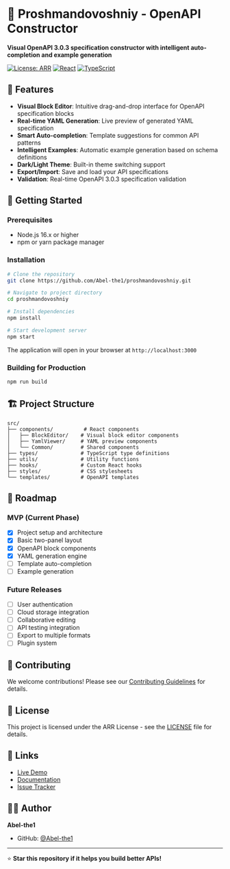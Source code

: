 # 🔧 Proshmandovoshniy - OpenAPI Constructor

**Visual OpenAPI 3.0.3 specification constructor with intelligent auto-completion and example generation**

[![License: ARR](https://img.shields.io/badge/License-ARR-red.svg)](LICENSE)
[![React](https://img.shields.io/badge/React-18.2.0-blue.svg)](https://reactjs.org/)
[![TypeScript](https://img.shields.io/badge/TypeScript-4.9.5-blue.svg)](https://www.typescriptlang.org/)

## 🌟 Features

- **Visual Block Editor**: Intuitive drag-and-drop interface for OpenAPI specification blocks
- **Real-time YAML Generation**: Live preview of generated YAML specification
- **Smart Auto-completion**: Template suggestions for common API patterns
- **Intelligent Examples**: Automatic example generation based on schema definitions
- **Dark/Light Theme**: Built-in theme switching support
- **Export/Import**: Save and load your API specifications
- **Validation**: Real-time OpenAPI 3.0.3 specification validation

## 🚀 Getting Started

### Prerequisites

- Node.js 16.x or higher
- npm or yarn package manager

### Installation

```bash
# Clone the repository
git clone https://github.com/Abel-the1/proshmandovoshniy.git

# Navigate to project directory
cd proshmandovoshniy

# Install dependencies
npm install

# Start development server
npm start
```

The application will open in your browser at `http://localhost:3000`

### Building for Production

```bash
npm run build
```

## 🏗️ Project Structure

```
src/
├── components/          # React components
│   ├── BlockEditor/    # Visual block editor components
│   ├── YamlViewer/     # YAML preview components
│   └── Common/         # Shared components
├── types/              # TypeScript type definitions
├── utils/              # Utility functions
├── hooks/              # Custom React hooks
├── styles/             # CSS stylesheets
└── templates/          # OpenAPI templates
```

## 🎯 Roadmap

### MVP (Current Phase)
- [x] Project setup and architecture
- [x] Basic two-panel layout
- [x] OpenAPI block components
- [x] YAML generation engine
- [ ] Template auto-completion
- [ ] Example generation

### Future Releases
- [ ] User authentication
- [ ] Cloud storage integration
- [ ] Collaborative editing
- [ ] API testing integration
- [ ] Export to multiple formats
- [ ] Plugin system

## 🤝 Contributing

We welcome contributions! Please see our [Contributing Guidelines](CONTRIBUTING.md) for details.

## 📄 License

This project is licensed under the ARR License - see the [LICENSE](LICENSE) file for details.

## 🔗 Links

- [Live Demo](https://Abel-the1.github.io/proshmandovoshniy)
- [Documentation](https://github.com/Abel-the1/proshmandovoshniy/wiki)
- [Issue Tracker](https://github.com/Abel-the1/proshmandovoshniy/issues)

## 👨‍💻 Author

**Abel-the1**
- GitHub: [@Abel-the1](https://github.com/Abel-the1)

---

⭐ **Star this repository if it helps you build better APIs!**